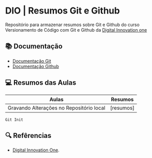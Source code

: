 # DIO | Resumos Git e Github

Repositório para armazenar resumos sobre Git e Github
do curso Versionamento de Código com Git e Github da
[Digital Innovation one](https://github.com/rafaelcodesrr/hello-world.git)

## 📚 Documentação
- [Documentação Git](https://git-scm.com/doc)
- [Documentação Github](https://docs.github.com/)

## 💻 Resumos das Aulas

| Aulas | Resumos |
| ----- | ------- |
| Gravando Alterações no Repositório local | [resumos]

```
Git Init
```

## 🔍 Refêrencias

- [Digital Innovation One]().
